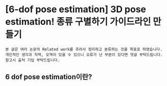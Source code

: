 # [6-dof pose estimation] 3D pose estimation! 종류 구별하기 가이드라인 만들기

```
본 글은 여러 논문의 Related work를 추려서 정리하고 분류하는 것을 목표로 하였습니다. 개인적인 생각과 직역, 오역이 있을 수 있으니 오류가 난 부분이 있다면 댓글 부탁드립니다. 참고시 출처 기입 부탁드립니다.
```
## 6 dof pose estimation이란?

